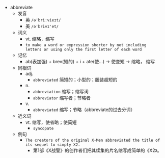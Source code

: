 - abbreviate
  - 发音
    - 英 `/ə'briːvieɪt/`
    - 美 `/ə'brivɪ'et/`
  - 词义
    - vt. 缩略，缩写
    - `to make a word or expression shorter by not including letters or using only the first letter of each word`
  - 记忆
    - ab(表加强) + brev(短的) + i + ate(使…) → 使变短 → 缩略， 缩写
  - 同根词
    - adj.
      - `abbreviated` 简短的；小型的；服装超短的
    - n.
      - `abbreviation` 缩写；缩写词
      - `abbreviator` 缩写者；节略者
    - v.
      - `abbreviated` 缩写；节略（abbreviate的过去分词）
  - 近义词
    - vt. 缩写，使省略；使简短
      - `syncopate`
  - 例句
    - `The creators of the original X-Men abbreviated the title of its sequel to simply X2.`
      - 第1部《X战警》的创作者们把其续集的片名缩写成简单的《X2》。

